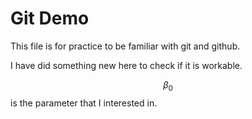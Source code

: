 # Git Demo
This file is for practice to be familiar with git and github. 

I have did something new here to check if it is workable. 

$$\beta_0$$ is the parameter that I interested in. 
